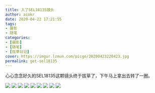 ```yaml
---
title: 入了SEL18135镜头
author: aiokr
date: 2020-04-22 17:21:55
tags: 
- 摄影
- 随笔
categories:
- [摄影]
- [随笔]
- [拔草日记]
cover: https://imgur.lzmun.com/picgo/20200423220423.jpg
permalink: get-sel18135
---
```


心心念念好久的SEL18135这颗镜头终于拔草了，下午马上拿出去转了一圈。

<img src="https://imgur.lzmun.com/picgo/20200423220421.jpg"/>

<img src="https://imgur.lzmun.com/picgo/20200423220426.jpg"/>

<img src="https://imgur.lzmun.com/picgo/20200423220427.jpg"/>

<img src="https://imgur.lzmun.com/picgo/20200423220425.jpg"/>

<img src="https://imgur.lzmun.com/picgo/20200423220422.jpg"/>

<img src="https://imgur.lzmun.com/picgo/20200423220424.jpg"/>

<img src="https://imgur.lzmun.com/picgo/20200423220423.jpg"/>

<img src="https://imgur.lzmun.com/picgo/20200423220428.jpg"/>

<img src="https://imgur.lzmun.com/picgo/20200423220412.jpg"/>